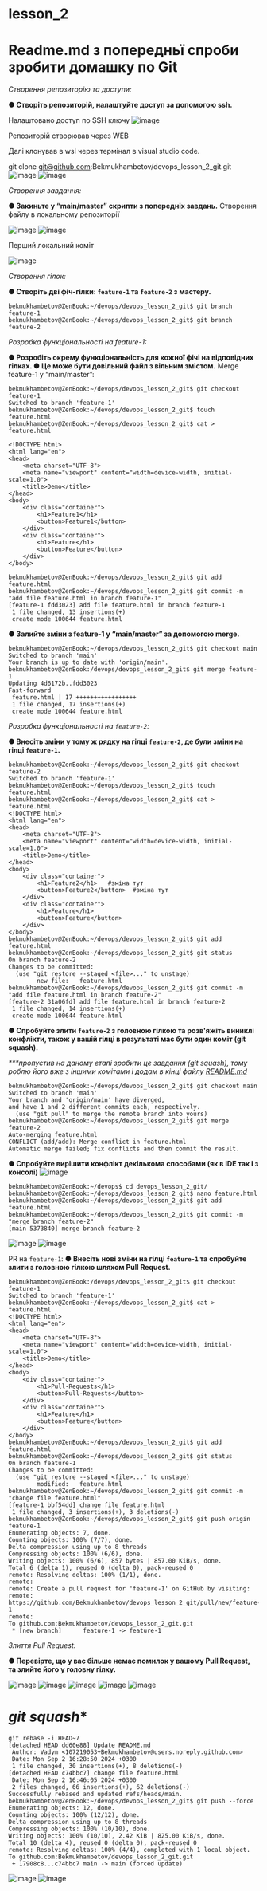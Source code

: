 # lesson_2
# Readme.md з попередньї спроби зробити домашку по Git
_Створення репозиторію та доступи:_

**● Створіть репозиторій, налаштуйте доступ за допомогою ssh.**

Налаштовано доступ по SSH ключу
   ![image](https://github.com/user-attachments/assets/bf2d6125-5db2-489c-9136-5dd3b7b77bf5)

Репозиторій створював через WEB

Далі клонував в wsl через термінал в visual studio code.

git clone git@github.com:Bekmukhambetov/devops_lesson_2_git.git
![image](https://github.com/user-attachments/assets/ae72f96f-ce93-4807-b319-e80cfa83b478)
![image](https://github.com/user-attachments/assets/5f4593fc-2819-42aa-8d26-853c3e78e69d)

_Створення завдання:_

**● Закиньте у “main/master” скрипти з попередніх завдань.**
Створення файлу в локальному репозиторії
   
![image](https://github.com/user-attachments/assets/14d40709-1754-4df3-916f-3b03214a3f5c)
![image](https://github.com/user-attachments/assets/40e7063b-5d78-48a6-8821-4ff059878812)

Перший локальний коміт

![image](https://github.com/user-attachments/assets/67245bc1-8a0d-4363-85d1-a357362893b2)

_Створення гілок:_

**● Створіть дві фіч-гілки: `feature-1` та `feature-2` з мастеру.**
```
bekmukhambetov@ZenBook:~/devops/devops_lesson_2_git$ git branch feature-1
bekmukhambetov@ZenBook:~/devops/devops_lesson_2_git$ git branch feature-2
```
_Розробка функціональності на feature-1:_

**● Розробіть окрему функціональність для кожної фічі на відповідних гілках.
● Це може бути довільний файл з вільним змістом.**
Merge feature-1 у “main/master”:
```
bekmukhambetov@ZenBook:~/devops/devops_lesson_2_git$ git checkout feature-1 
Switched to branch 'feature-1'
bekmukhambetov@ZenBook:~/devops/devops_lesson_2_git$ touch feature.html
bekmukhambetov@ZenBook:~/devops/devops_lesson_2_git$ cat > feature.html

<!DOCTYPE html>
<html lang="en">
<head>
    <meta charset="UTF-8">
    <meta name="viewport" content="width=device-width, initial-scale=1.0">
    <title>Demo</title>
</head>
<body>
    <div class="container">
        <h1>Feature1</h1>  
        <button>Feature1</button>
    </div>
    <div class="container">
        <h1>Feature</h1>
        <button>Feature</button>
    </div>
</body>

bekmukhambetov@ZenBook:~/devops/devops_lesson_2_git$ git add feature.html 
bekmukhambetov@ZenBook:~/devops/devops_lesson_2_git$ git commit -m "add file feature.html in branch feature-1"
[feature-1 fdd3023] add file feature.html in branch feature-1
 1 file changed, 13 insertions(+)
 create mode 100644 feature.html
 ```

**● Залийте зміни з feature-1 у “main/master” за допомогою merge.**
```
bekmukhambetov@ZenBook:~/devops/devops_lesson_2_git$ git checkout main 
Switched to branch 'main'
Your branch is up to date with 'origin/main'.
bekmukhambetov@ZenBook:/devops/devops_lesson_2_git$ git merge feature-1
Updating 4d6172b..fdd3023
Fast-forward
 feature.html | 17 +++++++++++++++++
 1 file changed, 17 insertions(+)
 create mode 100644 feature.html
```

_Розробка функціональності на `feature-2`:_

**● Внесіть зміни у тому ж рядку на гілці `feature-2`, де були зміни на гілці `feature-1`.**
```
bekmukhambetov@ZenBook:~/devops/devops_lesson_2_git$ git checkout feature-2 
Switched to branch 'feature-1'
bekmukhambetov@ZenBook:~/devops/devops_lesson_2_git$ touch feature.html
bekmukhambetov@ZenBook:~/devops/devops_lesson_2_git$ cat > feature.html 
<!DOCTYPE html>
<html lang="en">
<head>
    <meta charset="UTF-8">
    <meta name="viewport" content="width=device-width, initial-scale=1.0">
    <title>Demo</title>
</head>
<body>
    <div class="container">
        <h1>Feature2</h1>   #зміна тут
        <button>Feature2</button>  #зміна тут
    </div>
    <div class="container">
        <h1>Feature</h1>
        <button>Feature</button>
    </div>
</body>
bekmukhambetov@ZenBook:~/devops/devops_lesson_2_git$ git add feature.html 
bekmukhambetov@ZenBook:~/devops/devops_lesson_2_git$ git status 
On branch feature-2
Changes to be committed:
  (use "git restore --staged <file>..." to unstage)
        new file:   feature.html
bekmukhambetov@ZenBook:~/devops/devops_lesson_2_git$ git commit -m "add file feature.html in branch feature-2"
[feature-2 31a06fd] add file feature.html in branch feature-2
 1 file changed, 14 insertions(+)
 create mode 100644 feature.html

```

**● Спробуйте злити `feature-2` з головною гілкою та розв'яжіть виниклі конфлікти, також
у вашій гілці в результаті має бути один коміт (git squash).**

_***пропустив на даному етапі зробити це завдання (git squash), тому роблю його вже з іншими комітами і додам в кінці файлу [README.md](https://github.com/Bekmukhambetov/devops_lesson_2_git?tab=readme-ov-file#git-squash)_ 


```
bekmukhambetov@ZenBook:~/devops/devops_lesson_2_git$ git checkout main 
Switched to branch 'main'
Your branch and 'origin/main' have diverged,
and have 1 and 2 different commits each, respectively.
  (use "git pull" to merge the remote branch into yours)
bekmukhambetov@ZenBook:~/devops/devops_lesson_2_git$ git merge feature-2
Auto-merging feature.html
CONFLICT (add/add): Merge conflict in feature.html
Automatic merge failed; fix conflicts and then commit the result.
```
**● Спробуйте вирішити конфлікт декількома способами (як в IDE так і з консолі)**
![image](https://github.com/user-attachments/assets/84cd09c4-f7d4-4624-be2b-e0eae7b36807)
```
bekmukhambetov@ZenBook:~/devops$ cd devops_lesson_2_git/
bekmukhambetov@ZenBook:~/devops/devops_lesson_2_git$ nano feature.html
bekmukhambetov@ZenBook:~/devops/devops_lesson_2_git$ git add feature.html
bekmukhambetov@ZenBook:~/devops/devops_lesson_2_git$ git commit -m "merge branch feature-2"
[main 5373840] merge branch feature-2
```

![image](https://github.com/user-attachments/assets/2f528809-224c-44e5-9297-505cda94c070)
![image](https://github.com/user-attachments/assets/30e7fcc0-b4fc-4157-b93f-e3cbbd8a550f)

PR на `feature-1`:
**● Внесіть нові зміни на гілці `feature-1` та спробуйте злити з головною гілкою шляхом Pull Request.**
```
bekmukhambetov@ZenBook:/devops/devops_lesson_2_git$ git checkout feature-1
Switched to branch 'feature-1'
bekmukhambetov@ZenBook:~/devops/devops_lesson_2_git$ cat > feature.html
<!DOCTYPE html>
<html lang="en">
<head>
    <meta charset="UTF-8">
    <meta name="viewport" content="width=device-width, initial-scale=1.0">
    <title>Demo</title>
</head>
<body>
    <div class="container">
        <h1>Pull-Requests</h1>
        <button>Pull-Requests</button>
    </div>
    <div class="container">
        <h1>Feature</h1>
        <button>Feature</button>
    </div>
</body>
bekmukhambetov@ZenBook:~/devops/devops_lesson_2_git$ git add feature.html 
bekmukhambetov@ZenBook:~/devops/devops_lesson_2_git$ git status 
On branch feature-1
Changes to be committed:
  (use "git restore --staged <file>..." to unstage)
        modified:   feature.html
bekmukhambetov@ZenBook:~/devops/devops_lesson_2_git$ git commit -m "change file feature.html"
[feature-1 bbf54dd] change file feature.html
 1 file changed, 3 insertions(+), 3 deletions(-)
bekmukhambetov@ZenBook:~/devops/devops_lesson_2_git$ git push origin feature-1
Enumerating objects: 7, done.
Counting objects: 100% (7/7), done.
Delta compression using up to 8 threads
Compressing objects: 100% (6/6), done.
Writing objects: 100% (6/6), 857 bytes | 857.00 KiB/s, done.
Total 6 (delta 1), reused 0 (delta 0), pack-reused 0
remote: Resolving deltas: 100% (1/1), done.
remote: 
remote: Create a pull request for 'feature-1' on GitHub by visiting:
remote:      https://github.com/Bekmukhambetov/devops_lesson_2_git/pull/new/feature-1
remote: 
To github.com:Bekmukhambetov/devops_lesson_2_git.git
 * [new branch]      feature-1 -> feature-1
```
_Злиття Pull Request:_

**● Перевірте, що у вас більше немає помилок у вашому Pull Request, та злийте його у головну гілку.**

![image](https://github.com/user-attachments/assets/c724add9-cdda-4871-a1fd-ab6eabf9749b)
![image](https://github.com/user-attachments/assets/f1294f81-5288-4b4d-a3e9-4c24965d56b4)
![image](https://github.com/user-attachments/assets/5e17c4aa-2e00-4a1e-aa32-fa153917c5e4)
![image](https://github.com/user-attachments/assets/0358f306-98a2-43fe-9555-6cdb31d289ce)
![image](https://github.com/user-attachments/assets/cc9bb783-a4b5-407c-8941-199a8f916928)

# *git squash**
```
git rebase -i HEAD~7
[detached HEAD dd60e88] Update README.md
 Author: Vadym <107219053+Bekmukhambetov@users.noreply.github.com>
 Date: Mon Sep 2 16:28:50 2024 +0300
 1 file changed, 30 insertions(+), 8 deletions(-)
[detached HEAD c74bbc7] change file feature.html
 Date: Mon Sep 2 16:46:05 2024 +0300
 2 files changed, 66 insertions(+), 62 deletions(-)
Successfully rebased and updated refs/heads/main.
bekmukhambetov@ZenBook:~/devops/devops_lesson_2_git$ git push --force
Enumerating objects: 12, done.
Counting objects: 100% (12/12), done.
Delta compression using up to 8 threads
Compressing objects: 100% (10/10), done.
Writing objects: 100% (10/10), 2.42 KiB | 825.00 KiB/s, done.
Total 10 (delta 4), reused 0 (delta 0), pack-reused 0
remote: Resolving deltas: 100% (4/4), completed with 1 local object.
To github.com:Bekmukhambetov/devops_lesson_2_git.git
 + 17908c8...c74bbc7 main -> main (forced update)

```
![image](https://github.com/user-attachments/assets/f70d48fa-997d-4649-a893-cf0690d7fd3d)
![image](https://github.com/user-attachments/assets/7271ff38-33df-4b5b-9c21-c9915ffd571b)

